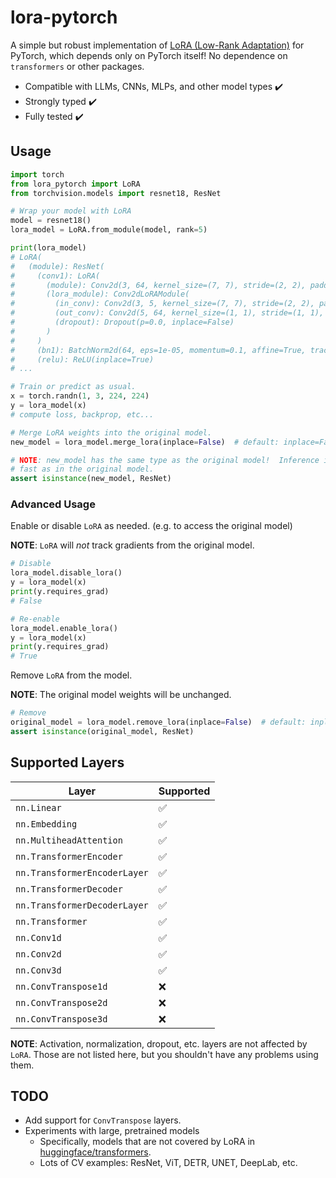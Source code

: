 # lora-pytorch

A simple but robust implementation of [LoRA (Low-Rank Adaptation)](https://arxiv.org/pdf/2106.09685.pdf) for PyTorch, which depends only on PyTorch itself!  No dependence on `transformers` or other packages.
* Compatible with LLMs, CNNs, MLPs, and other model types ✔️
* Strongly typed ✔️
* Fully tested ✔️



## Usage

```python
import torch
from lora_pytorch import LoRA
from torchvision.models import resnet18, ResNet

# Wrap your model with LoRA
model = resnet18()
lora_model = LoRA.from_module(model, rank=5)

print(lora_model)
# LoRA(
#   (module): ResNet(
#     (conv1): LoRA(
#       (module): Conv2d(3, 64, kernel_size=(7, 7), stride=(2, 2), padding=(3, 3), bias=False)
#       (lora_module): Conv2dLoRAModule(
#         (in_conv): Conv2d(3, 5, kernel_size=(7, 7), stride=(2, 2), padding=(3, 3), bias=False)
#         (out_conv): Conv2d(5, 64, kernel_size=(1, 1), stride=(1, 1), bias=False)
#         (dropout): Dropout(p=0.0, inplace=False)
#       )
#     )
#     (bn1): BatchNorm2d(64, eps=1e-05, momentum=0.1, affine=True, track_running_stats=True)
#     (relu): ReLU(inplace=True)
# ...

# Train or predict as usual.
x = torch.randn(1, 3, 224, 224)
y = lora_model(x)
# compute loss, backprop, etc...

# Merge LoRA weights into the original model.
new_model = lora_model.merge_lora(inplace=False)  # default: inplace=False

# NOTE: new_model has the same type as the original model!  Inference is just as
# fast as in the original model.
assert isinstance(new_model, ResNet)
```

### Advanced Usage

Enable or disable `LoRA` as needed. (e.g. to access the original model)

**NOTE**: `LoRA` will *not* track gradients from the original model.
```python
# Disable
lora_model.disable_lora()
y = lora_model(x)
print(y.requires_grad)
# False

# Re-enable
lora_model.enable_lora()
y = lora_model(x)
print(y.requires_grad)
# True
```

Remove `LoRA` from the model.

**NOTE**: The original model weights will be unchanged.
```python
# Remove
original_model = lora_model.remove_lora(inplace=False)  # default: inplace=False
assert isinstance(original_model, ResNet)
```


## Supported Layers

Layer | Supported
--- | ---
`nn.Linear` | ✅
`nn.Embedding` | ✅
`nn.MultiheadAttention` | ✅
`nn.TransformerEncoder` | ✅
`nn.TransformerEncoderLayer` | ✅
`nn.TransformerDecoder` | ✅
`nn.TransformerDecoderLayer` | ✅
`nn.Transformer` | ✅
`nn.Conv1d` | ✅
`nn.Conv2d` | ✅
`nn.Conv3d` | ✅
`nn.ConvTranspose1d` | ❌
`nn.ConvTranspose2d` | ❌
`nn.ConvTranspose3d` | ❌

**NOTE**: Activation, normalization, dropout, etc. layers are not affected by `LoRA`.  Those are not listed here, but you shouldn't have any problems using them.

## TODO

* Add support for `ConvTranspose` layers.
* Experiments with large, pretrained models
    * Specifically, models that are not covered by LoRA in [huggingface/transformers](https://github.com/huggingface/transformers).
    * Lots of CV examples: ResNet, ViT, DETR, UNET, DeepLab, etc.
